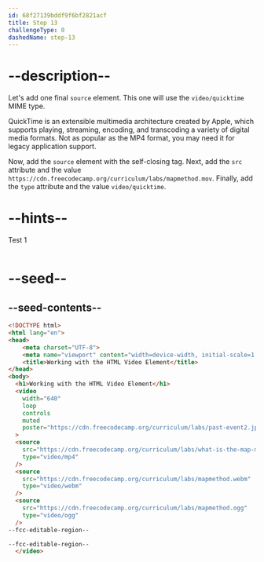 ```yaml
---
id: 68f27139bddf9f6bf2821acf
title: Step 13
challengeType: 0
dashedName: step-13
---
```


# --description--

Let's add one final `source` element. This one will use the `video/quicktime` MIME type.

QuickTime is an extensible multimedia architecture created by Apple,
which supports playing, streaming, encoding, and transcoding a variety
of digital media formats. Not as popular as the MP4 format, you may need it
for legacy application support.

Now, add the `source` element with the self-closing tag. Next, add the `src` attribute
and the value `https://cdn.freecodecamp.org/curriculum/labs/mapmethod.mov`.
Finally, add the `type` attribute and the value `video/quicktime`.

# --hints--

Test 1

```js

```

# --seed--

## --seed-contents--

```html
<!DOCTYPE html>
<html lang="en">
<head>
    <meta charset="UTF-8">
    <meta name="viewport" content="width=device-width, initial-scale=1.0">
    <title>Working with the HTML Video Element</title>
</head>
<body>
  <h1>Working with the HTML Video Element</h1>
  <video
    width="640"
    loop
    controls
    muted
    poster="https://cdn.freecodecamp.org/curriculum/labs/past-event2.jpg"
  >
  <source
    src="https://cdn.freecodecamp.org/curriculum/labs/what-is-the-map-method-and-how-does-it-work.mp4"
    type="video/mp4"
  />
  <source
    src="https://cdn.freecodecamp.org/curriculum/labs/mapmethod.webm"
    type="video/webm"
  />
  <source
    src="https://cdn.freecodecamp.org/curriculum/labs/mapmethod.ogg"
    type="video/ogg"
  />
--fcc-editable-region--

--fcc-editable-region--
  </video>
```
